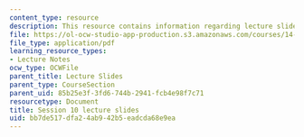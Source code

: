 ```yaml
---
content_type: resource
description: This resource contains information regarding lecture slide 10.
file: https://ol-ocw-studio-app-production.s3.amazonaws.com/courses/14-581-international-economics-i-spring-2013/bb7de517dfa24ab942b5eadcda68e9ea_MIT14_581S13_Lecslides10.pdf
file_type: application/pdf
learning_resource_types:
- Lecture Notes
ocw_type: OCWFile
parent_title: Lecture Slides
parent_type: CourseSection
parent_uid: 85b25e3f-3fd6-744b-2941-fcb4e98f7c71
resourcetype: Document
title: Session 10 lecture slides
uid: bb7de517-dfa2-4ab9-42b5-eadcda68e9ea
---
```

